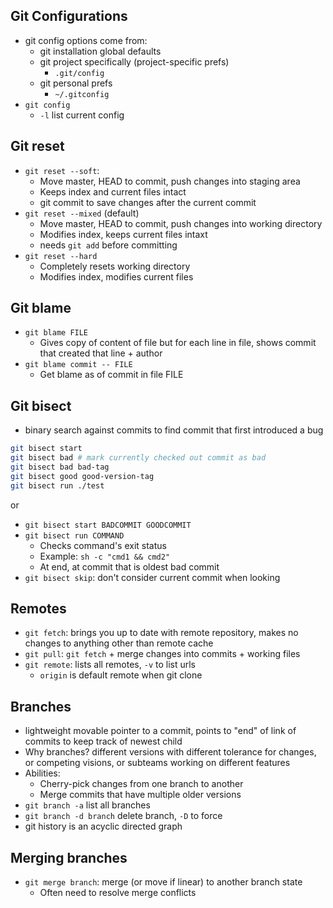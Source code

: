## Git Configurations
- git config options come from:
	- git installation global defaults
	- git project specifically (project-specific prefs)
		- `.git/config`
	- git personal prefs
		- `~/.gitconfig`
- `git config`
	- `-l` list current config

## Git reset
- `git reset --soft`:
	- Move master, HEAD to commit, push changes into staging area
	- Keeps index and current files intact
	- git commit to save changes after the current commit
- `git reset --mixed` (default)
	- Move master, HEAD to commit, push changes into working directory
	- Modifies index, keeps current files intaxt
	- needs `git add` before committing
- `git reset --hard`
	- Completely resets working directory
	- Modifies index, modifies current files
## Git blame
- `git blame FILE`
	- Gives copy of content of file but for each line in file, shows commit that created that line + author
- `git blame commit -- FILE`
	- Get blame as of commit in file FILE
## Git bisect
- binary search against commits to find commit that first introduced a bug
```bash
git bisect start
git bisect bad # mark currently checked out commit as bad
git bisect bad bad-tag
git bisect good good-version-tag
git bisect run ./test
```
or
- `git bisect start BADCOMMIT GOODCOMMIT`
- `git bisect run COMMAND`
	- Checks command's exit status
	- Example: `sh -c "cmd1 && cmd2"`
	- At end, at commit that is oldest bad commit
- `git bisect skip`: don't consider current commit when looking
## Remotes
- `git fetch`: brings you up to date with remote repository, makes no changes to anything other than remote cache
- `git pull`: `git fetch` + merge changes into commits + working files
- `git remote`: lists all remotes, `-v` to list urls
	- `origin` is default remote when git clone
## Branches
- lightweight movable pointer to a commit, points to "end" of link of commits to keep track of newest child
- Why branches? different versions with different tolerance for changes, or competing visions, or subteams working on different features
- Abilities: 
	- Cherry-pick changes from one branch to another
	- Merge commits that have multiple older versions
- `git branch -a` list all branches
- `git branch -d branch` delete branch, `-D` to force
- git history is an acyclic directed graph
## Merging branches
- `git merge branch`: merge (or move if linear) to another branch state
	- Often need to resolve merge conflicts